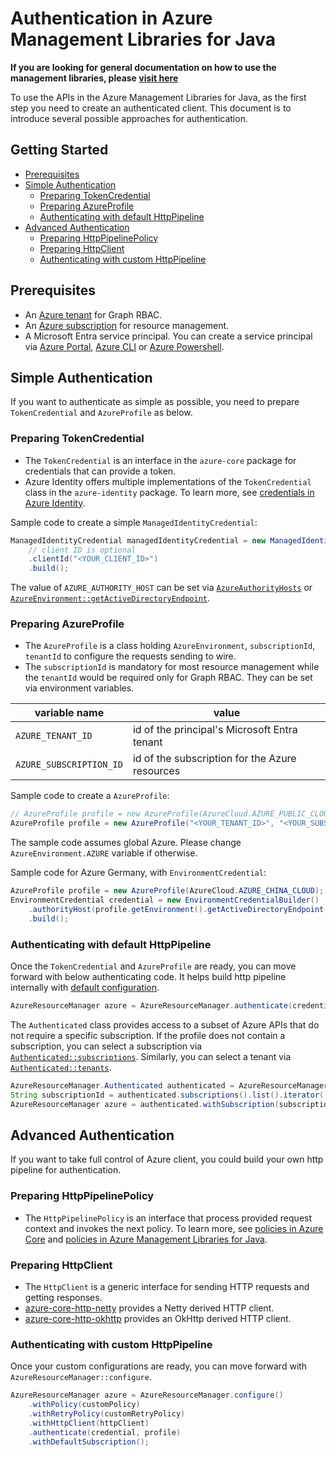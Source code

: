 # Authentication in Azure Management Libraries for Java

**If you are looking for general documentation on how to use the management libraries, please [visit here](https://aka.ms/azsdk/java/mgmt)**

To use the APIs in the Azure Management Libraries for Java, as the first step you need to create an authenticated client. This document is to introduce several possible approaches for authentication.

## Getting Started

* [Prerequisites](#prerequisites)
* [Simple Authentication](#simple-authentication)
  * [Preparing TokenCredential](#preparing-tokencredential)
  * [Preparing AzureProfile](#preparing-azureprofile)
  * [Authenticating with default HttpPipeline](#authenticating-with-default-httppipeline)
* [Advanced Authentication](#advanced-authentication)
  * [Preparing HttpPipelinePolicy](#preparing-httppipelinepolicy)
  * [Preparing HttpClient](#preparing-httpclient)
  * [Authenticating with custom HttpPipeline](#authenticating-with-custom-httppipeline)

## Prerequisites

* An [Azure tenant](https://learn.microsoft.com/azure/active-directory/develop/quickstart-create-new-tenant) for Graph RBAC.
* An [Azure subscription](https://azure.microsoft.com/free/) for resource management.
* A Microsoft Entra service principal. You can create a service principal via [Azure Portal](https://learn.microsoft.com/azure/active-directory/develop/howto-create-service-principal-portal), [Azure CLI](https://learn.microsoft.com/cli/azure/azure-cli-sp-tutorial-1) or [Azure Powershell](https://learn.microsoft.com/azure/active-directory/develop/howto-authenticate-service-principal-powershell).

## Simple Authentication

If you want to authenticate as simple as possible, you need to prepare `TokenCredential` and `AzureProfile` as below.

### Preparing TokenCredential
  * The `TokenCredential` is an interface in the `azure-core` package for credentials that can provide a token. 
  * Azure Identity offers multiple implementations of the `TokenCredential` class in the `azure-identity` package. To learn more, see [credentials in Azure Identity](https://github.com/Azure/azure-sdk-for-java/tree/main/sdk/identity/azure-identity#credentials).

Sample code to create a simple `ManagedIdentityCredential`:

```java readme-sample-buildManagedIdentityCredential
ManagedIdentityCredential managedIdentityCredential = new ManagedIdentityCredentialBuilder()
    // client ID is optional
    .clientId("<YOUR_CLIENT_ID>")
    .build();
```

The value of `AZURE_AUTHORITY_HOST` can be set via [`AzureAuthorityHosts`](https://github.com/Azure/azure-sdk-for-java/blob/main/sdk/identity/azure-identity/src/main/java/com/azure/identity/AzureAuthorityHosts.java) or [`AzureEnvironment::getActiveDirectoryEndpoint`](https://github.com/Azure/azure-sdk-for-java/blob/main/sdk/core/azure-core-management/src/main/java/com/azure/core/management/AzureEnvironment.java#L192).

### Preparing AzureProfile
  * The `AzureProfile` is a class holding `AzureEnvironment`, `subscriptionId`, `tenantId` to configure the requests sending to wire. 
  * The `subscriptionId` is mandatory for most resource management while the `tenantId` would be required only for Graph RBAC. They can be set via environment variables.
  
|variable name|value
|-|-
|`AZURE_TENANT_ID`|id of the principal's Microsoft Entra tenant
|`AZURE_SUBSCRIPTION_ID`|id of the subscription for the Azure resources

Sample code to create a `AzureProfile`:

```java readme-sample-buildAzureProfile
// AzureProfile profile = new AzureProfile(AzureCloud.AZURE_PUBLIC_CLOUD);
AzureProfile profile = new AzureProfile("<YOUR_TENANT_ID>", "<YOUR_SUBSCRIPTION_ID>", AzureCloud.AZURE_PUBLIC_CLOUD);
```

The sample code assumes global Azure. Please change `AzureEnvironment.AZURE` variable if otherwise.

Sample code for Azure Germany, with `EnvironmentCredential`:

```java readme-sample-buildEnvironmentCredential
AzureProfile profile = new AzureProfile(AzureCloud.AZURE_CHINA_CLOUD);
EnvironmentCredential credential = new EnvironmentCredentialBuilder()
    .authorityHost(profile.getEnvironment().getActiveDirectoryEndpoint())
    .build();
```

### Authenticating with default HttpPipeline

Once the `TokenCredential` and `AzureProfile` are ready, you can move forward with below authenticating code. It helps build http pipeline internally with [default configuration](https://github.com/Azure/azure-sdk-for-java/blob/41db6e79c13bc5c54597f33b4e365456a9c61da4/sdk/resources/azure-resourcemanager-resources/src/main/java/com/azure/resourcemanager/resources/fluentcore/utils/HttpPipelineProvider.java#L48).

```java readme-sample-authenticateAuth
AzureResourceManager azure = AzureResourceManager.authenticate(credential, profile).withDefaultSubscription();
```

The `Authenticated` class provides access to a subset of Azure APIs that do not require a specific subscription. If the profile does not contain a subscription, you can select a subscription via [`Authenticated::subscriptions`](https://github.com/Azure/azure-sdk-for-java/blob/main/sdk/resourcemanager/azure-resourcemanager/src/main/java/com/azure/resourcemanager/AzureResourceManager.java#L200). Similarly, you can select a tenant via [`Authenticated::tenants`](https://github.com/Azure/azure-sdk-for-java/blob/main/sdk/resourcemanager/azure-resourcemanager/src/main/java/com/azure/resourcemanager/AzureResourceManager.java#L207).

```java readme-sample-authenticateAndListSubs
AzureResourceManager.Authenticated authenticated = AzureResourceManager.authenticate(credential, profile);
String subscriptionId = authenticated.subscriptions().list().iterator().next().subscriptionId();
AzureResourceManager azure = authenticated.withSubscription(subscriptionId);
```

## Advanced Authentication

If you want to take full control of Azure client, you could build your own http pipeline for authentication.

### Preparing HttpPipelinePolicy
  * The `HttpPipelinePolicy` is an interface that process provided request context and invokes the next policy. To learn more, see [policies in Azure Core](https://github.com/Azure/azure-sdk-for-java/tree/main/sdk/core/azure-core/src/main/java/com/azure/core/http/policy) and [policies in Azure Management Libraries for Java](https://github.com/Azure/azure-sdk-for-java/tree/main/sdk/resources/azure-resourcemanager-resources/src/main/java/com/azure/resourcemanager/resources/fluentcore/policy).

### Preparing HttpClient
  * The `HttpClient` is a generic interface for sending HTTP requests and getting responses. 
  * [azure-core-http-netty](https://github.com/Azure/azure-sdk-for-java/tree/main/sdk/core/azure-core-http-netty) provides a Netty derived HTTP client.
  * [azure-core-http-okhttp](https://github.com/Azure/azure-sdk-for-java/tree/main/sdk/core/azure-core-http-okhttp) provides an OkHttp derived HTTP client.

### Authenticating with custom HttpPipeline

Once your custom configurations are ready, you can move forward with `AzureResourceManager::configure`.

```java readme-sample-customPipeline
AzureResourceManager azure = AzureResourceManager.configure()
    .withPolicy(customPolicy)
    .withRetryPolicy(customRetryPolicy)
    .withHttpClient(httpClient)
    .authenticate(credential, profile)
    .withDefaultSubscription();
```
